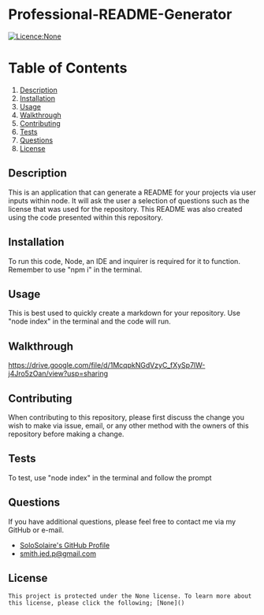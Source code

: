 # Professional-README-Generator

[![Licence:None](https://img.shields.io/badge/License-None-red.svg)]()

# Table of Contents
1. [Description](#Description)
1. [Installation](#Installation)
1. [Usage](#Usage)
1. [Walkthrough](#Walkthrough)
1. [Contributing](#Contributing)
1. [Tests](#Tests)
1. [Questions](#Questions)
1. [License](#License)

## Description
This is an application that can generate a README for your projects via user inputs within node. It will ask the user a selection of questions such as the license that was used for the repository. This README was also created using the code presented within this repository.

## Installation
To run this code, Node, an IDE and inquirer is required for it to function. Remember to use "npm i" in the terminal.

## Usage
This is best used to quickly create a markdown for your repository. Use "node index" in the terminal and the code will run.

## Walkthrough
https://drive.google.com/file/d/1McqpkNGdVzyC_fXySp7lW-j4Jro5zOan/view?usp=sharing

## Contributing
When contributing to this repository, please first discuss the change you wish to make via issue, email, or any other method with the owners of this repository before making a change.

## Tests
To test, use "node index" in the terminal and follow the prompt

## Questions
If you have additional questions, please feel free to contact me via my GitHub or e-mail.
* [SoloSolaire's GitHub Profile](https://github.com/SoloSolaire)
* smith.jed.p@gmail.com

## License
    This project is protected under the None license. To learn more about this license, please click the following; [None]()
